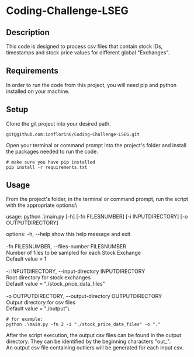 # Coding-Challenge-LSEG

## Description

This code is designed to process csv files that contain stock IDs, timestamps and stock price values for different global "Exchanges".

## Requirements

In order to run the code from this project, you will need pip and python installed on your machine.

## Setup

Clone the git project into your desired path.

```# for the SSH option, use:
git@github.com:ionflorin6/Coding-Challenge-LSEG.git
```

Open your terminal or command prompt into the project's folder and install the packages needed to run the code.

```
# make sure you have pip installed
pip install -r requirements.txt
```

## Usage

From the project's folder, in the terminal or command prompt, run the script with the appropriate options:\


usage: python .\main.py [-h] [-fn FILESNUMBER] [-i INPUTDIRECTORY] [-o OUTPUTDIRECTORY]

options:
  -h, --help            show this help message and exit\
  \
  -fn FILESNUMBER, --files-number FILESNUMBER\
                        Number of files to be sampled for each Stock Exchange\
                        Default value = 1\
                        \
  -i INPUTDIRECTORY, --input-directory INPUTDIRECTORY\
                        Root directory for stock exchanges\
                        Default value = "./stock_price_data_files"\
                        \
  -o OUTPUTDIRECTORY, --output-directory OUTPUTDIRECTORY\
                        Output directory for csv files\
                        Default value = "./output"\


```
# for example:
python .\main.py -fn 2 -i "./stock_price_data_files" -o "."
```

After the script execution, the output csv files can be found in the output directory. They can be identified by the beginning characters "out_".\
An output csv file containing outliers will be generated for each input csv.
